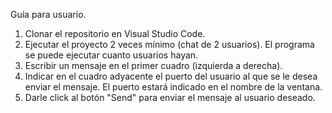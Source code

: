 Guía para usuario.

1. Clonar el repositorio en Visual Studio Code.
2. Ejecutar el proyecto 2 veces mínimo (chat de 2 usuarios). El programa se puede ejecutar cuanto usuarios hayan.
3. Escribir un mensaje en el primer cuadro (izquierda a derecha).
4. Indicar en el cuadro adyacente el puerto del usuario al que se le desea enviar el mensaje. El puerto estará indicado en el nombre de la ventana.
5. Darle click al botón "Send" para enviar el mensaje al usuario deseado. 

